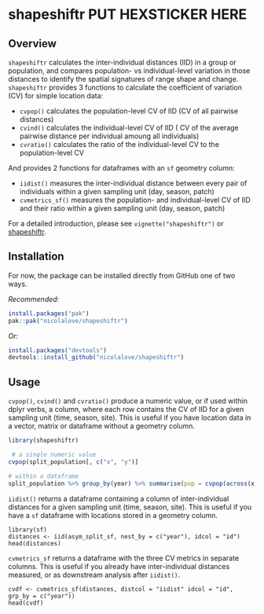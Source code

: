 # shapeshiftr PUT HEXSTICKER HERE

## Overview

`shapeshiftr` calculates the inter-individual distances (IID) in a group
or population, and compares population- vs individual-level variation in
those distances to identify the spatial signatures of range shape and
change. `shapeshiftr` provides 3 functions to calculate the coefficient
of variation (CV) for simple location data:

-   `cvpop()` calculates the population-level CV of IID (CV of all
    pairwise distances)
-   `cvind()` calculates the individual-level CV of IID ( CV of the
    average pairwise distance per individual amoung all individuals)
-   `cvratio()` calculates the ratio of the individual-level CV to the
    population-level CV

And provides 2 functions for dataframes with an `sf` geometry column:

-   `iidist()` measures the inter-individual distance between every pair
    of individuals within a given sampling unit (day, season, patch)
-   `cvmetrics_sf()` measures the population- and individual-level CV of
    IID and their ratio within a given sampling unit (day, season,
    patch)

For a detailed introduction, please see `vignette("shapeshiftr")` or
[shapeshiftr](articles/shapeshiftr.html).

## Installation

For now, the package can be installed directly from GitHub one of two
ways.

*Recommended:*

``` r
install.packages("pak")
pak::pak("nicolalove/shapeshiftr")
```

*Or:*

``` r
install.packages("devtools")
devtools::install_github("nicolalove/shapeshiftr")
```

## Usage

`cvpop()`, `cvind()` and `cvratio()` produce a numeric value, or if used
within dplyr verbs, a column, where each row contains the CV of IID for
a given sampling unit (time, season, site). This is useful if you have
location data in a vector, matrix or dataframe without a geometry
column.

``` r
library(shapeshiftr)

 # a single numeric value
cvpop(split_population[, c("x", "y")]

# within a dataframe
split_population %>% group_by(year) %>% summarise(pop = cvpop(across(x,y)), ind = cvind(across(x,y)), ratio = cvratio(across(x,y)))
```

`iidist()` returns a dataframe containing a column of inter-individual
distances for a given sampling unit (time, season, site). This is useful
if you have a `sf` dataframe with locations stored in a geometry column.

```         
library(sf)
distances <- iid(asym_split_sf, nest_by = c("year"), idcol = "id")
head(distances)
```

`cvmetrics_sf` returns a dataframe with the three CV metrics in separate
columns. This is useful if you already have inter-individual distances
measured, or as downstream analysis after `iidist()`.

```         
cvdf <- cvmetrics_sf(distances, distcol = "iidist" idcol = "id", grp_by = c("year"))
head(cvdf)
```
